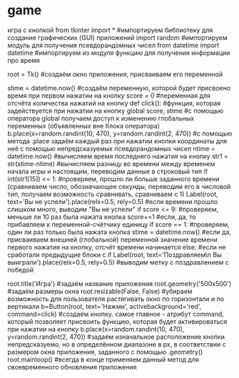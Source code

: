 # game
игра с кнопкой
from tkinter import * #импортируем библиотеку для создание графических (GUI) приложений
import random #импортируем модуль для получения псевдорандомных чисел
from datetime import datetime #импортируем из модуля функцию для получения информации про время

root = Tk() #создаём окно приложения, присваиваем его переменной

stime = datetime.now() #создаём переменную, которой будет присвоено время при первом нажатии на кнопку
score = 0 #переменная для отсчёта количества нажатий на кнопку
def click(): #функция, которая задействуется при нажатии на кнопку
    global score, stime #с помощью оператора global получаем доступ к изменению глобальных переменных (объявленных вне блока оператора)
    b.place(x=random.randint(10, 470), y=random.randint(2, 470)) #с помощью метода .place задаём каждый раз при нажатии кнопки координаты для неё с помощью непредсказуемых псевдорандомных чисел
    ntime =  datetime.now() #вычисляем время последнего нажатия на кнопку 
    str1 = str(stime-ntime) #вычисляем разницу во времени между временем начала игры и настоящим, переводим данные в строковый тип
    if  int(str1[15]) <= 1: #проверяем, прошло ли больше заданного времени (сравниваем число, обозначающее секунды, переводим его в числовой тип, получаем возможность сравнивать, сравниваем с 1)
        Label(root, text='Вы не успели').place(relx=0.5, rely=0.5) #если времени прошло слишком много, выводим "Вы не успели"
    if score <= 9: #проверяем, меньше ли 10 раз была нажата кнопка
        score+=1 #если, да, то прибавляем к переменной-счётчику единицу
        if score == 1: #проверяем, один ли раз только была нажата кнопка
            stime = datetime.now() #если да, присваиваем внешней (глобальной) переменной значение времени первого нажатия на кнопку, отсчёт времени начинается
    else: #если не сработали предыдущие блоки с if
        Label(root, text='Поздравляем\n Вы выиграли').place(relx=0.5, rely=0.5) #выводим метку с поздравлением с победой
    
root.title('Игра') #задаём название приложения
root.geometry('500x500') #задаём размеры окна
root.resizable(False, False) #убираем возможность для пользователя растягивать окно по горизонтали и по вертикали
b=Button(root, text='Нажми', activebackground='red', command=click) #создаём кнопку. самое главное - атрибут command, который позволяет присвоить функцию, которая будет активироваться при нажатии на кнопку
b.place(x=random.randint(10, 470), y=random.randint(2, 470)) #задаём изначальное расположение кнопки непредсказуемо, но в определённом диапазоне в px, в соответствии с размером окна приложения, заданного с помощью .geometry()
root.mainloop() #всегда в конце применяем данный метод для своевременного обновления приложения
